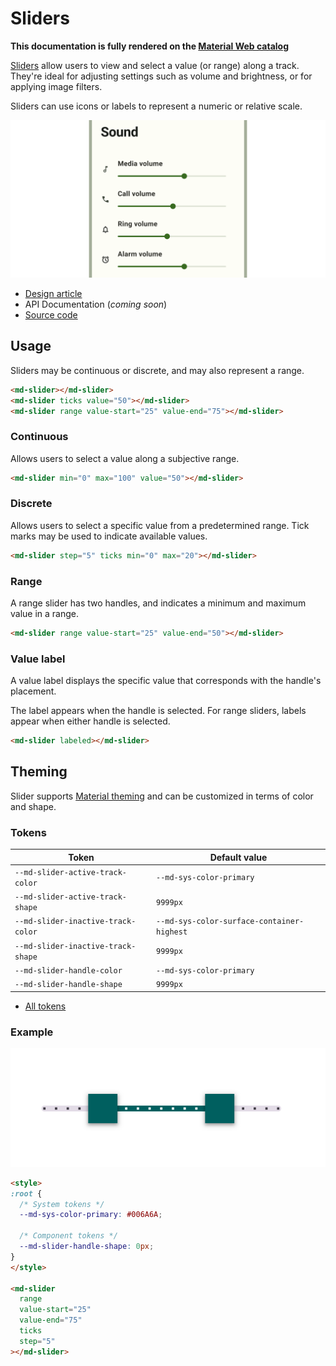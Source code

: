 <!-- catalog-only-start --><!-- ---
name: Sliders
dirname: slider
-----><!-- catalog-only-end -->

<catalog-component-header image-align="start">
<catalog-component-header-title slot="title">

# Sliders

<!-- no-catalog-start -->

<!--*
# Document freshness: For more information, see go/fresh-source.
freshness: { owner: 'ajakubowicz' reviewed: '2023-08-01' }
tag: 'docType:reference'
*-->

<!-- go/md-slider -->

<!-- [TOC] -->

<!-- external-only-start -->
**This documentation is fully rendered on the
[Material Web catalog](https://material-web.dev/components/slider/)**
<!-- external-only-end -->

<!-- no-catalog-end -->

[Sliders](https://m3.material.io/components/sliders)<!-- {.external} --> allow users to
view and select a value (or range) along a track. They're ideal for adjusting
settings such as volume and brightness, or for applying image filters.

Sliders can use icons or labels to represent a numeric or relative scale.

</catalog-component-header-title>

<img
    class="hero"
    alt="Sound settings screen with sliders labeled 'Media volume', and 'Call volume'."
    src="images/slider/hero.png">

</catalog-component-header>

*   [Design article](https://m3.material.io/components/sliders) <!-- {.external} -->
*   API Documentation (*coming soon*)
*   [Source code](https://github.com/material-components/material-web/tree/main/slider)
    <!-- {.external} -->

<!-- catalog-only-start -->

<!--

## Interactive Demo

{% playgroundexample dirname=dirname, previewHeight=650 %}

-->

<!-- catalog-only-end -->

## Usage

Sliders may be continuous or discrete, and may also represent a range.

```html
<md-slider></md-slider>
<md-slider ticks value="50"></md-slider>
<md-slider range value-start="25" value-end="75"></md-slider>
```

### Continuous

Allows users to select a value along a subjective range.

```html
<md-slider min="0" max="100" value="50"></md-slider>
```

### Discrete

Allows users to select a specific value from a predetermined range. Tick marks
may be used to indicate available values.

```html
<md-slider step="5" ticks min="0" max="20"></md-slider>
```

### Range

A range slider has two handles, and indicates a minimum and maximum value in a
range.

```html
<md-slider range value-start="25" value-end="50"></md-slider>
```

### Value label

A value label displays the specific value that corresponds with the handle's
placement.

The label appears when the handle is selected. For range sliders, labels appear
when either handle is selected.

```html
<md-slider labeled></md-slider>
```

<!-- TODO: ## Accessibility -->

## Theming

Slider supports [Material theming](../theming.md) and can be customized in terms
of color and shape.

### Tokens

Token                              | Default value
---------------------------------- | ------------------------------------------
`--md-slider-active-track-color`   | `--md-sys-color-primary`
`--md-slider-active-track-shape`   | `9999px`
`--md-slider-inactive-track-color` | `--md-sys-color-surface-container-highest`
`--md-slider-inactive-track-shape` | `9999px`
`--md-slider-handle-color`         | `--md-sys-color-primary`
`--md-slider-handle-shape`         | `9999px`

*   [All tokens](https://github.com/material-components/material-web/blob/main/tokens/_md-comp-slider.scss)
    <!-- {.external} -->

### Example

<!-- no-catalog-start -->

![Image of a slider with a different theme applied](images/slider/theming.png "Slider theming example.")

<!-- no-catalog-end -->

```html
<style>
:root {
  /* System tokens */
  --md-sys-color-primary: #006A6A;

  /* Component tokens */
  --md-slider-handle-shape: 0px;
}
</style>

<md-slider
  range
  value-start="25"
  value-end="75"
  ticks
  step="5"
></md-slider>
```

